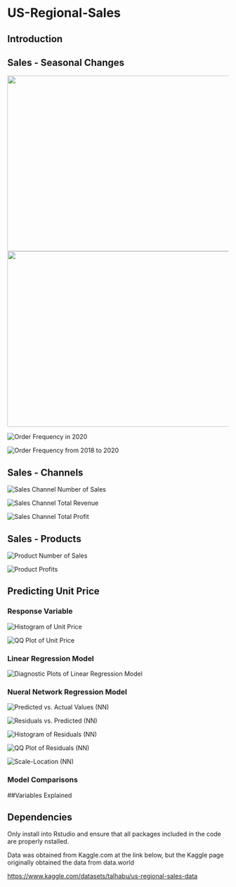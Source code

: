 # US-Regional-Sales

## Introduction


## Sales - Seasonal Changes

<img src="https://github.com/konpayne/US-Regional-Sales/blob/main/Images/Order%20Frequency%20in%202018.png" width=700 height=400>

<img src="https://github.com/konpayne/US-Regional-Sales/blob/main/Images/Order%20Frequency%20in%202018.png" width=700 height=400>

![Order Frequency in 2020](https://github.com/konpayne/US-Regional-Sales/blob/main/Images/Oder%20Frequency%20in%202020.png)

![Order Frequency from 2018 to 2020](https://github.com/konpayne/US-Regional-Sales/blob/main/Images/Order%20Frequency%20from%202018%20to%202020.png)

## Sales - Channels

![Sales Channel Number of Sales](https://github.com/konpayne/US-Regional-Sales/blob/main/Images/Sales%20Channel%20%23%20of%20Sales.png)

![Sales Channel Total Revenue](https://github.com/konpayne/US-Regional-Sales/blob/main/Images/Sales%20Channel%20Total%20Revenue.png)

![Sales Channel Total Profit](https://github.com/konpayne/US-Regional-Sales/blob/main/Images/Sales%20Channel%20Total%20Profit.png)

## Sales - Products

![Product Number of Sales](https://github.com/konpayne/US-Regional-Sales/blob/main/Images/Product%20%23%20of%20Sales.png)

![Product Profits](https://github.com/konpayne/US-Regional-Sales/blob/main/Images/Product%20Profit.png)

## Predicting Unit Price
### Response Variable 

![Histogram of Unit Price](https://github.com/konpayne/US-Regional-Sales/blob/main/Images/Histogram%20of%20Unit%20Price.png)

![QQ Plot of Unit Price](https://github.com/konpayne/US-Regional-Sales/blob/main/Images/QQ%20Plot%20of%20Unit%20Price.png)

### Linear Regression Model 

![Diagnostic Plots of Linear Regression Model](https://github.com/konpayne/US-Regional-Sales/blob/main/Images/Diagnostic%20Plots%20of%20Linear%20Regression%20Model%20-%20Reduced.png)

### Nueral Network Regression Model

![Predicted vs. Actual Values (NN)](https://github.com/konpayne/US-Regional-Sales/blob/main/Images/Predicted%20vs.%20Actual%20(NN).png)

![Residuals vs. Predicted (NN)](https://github.com/konpayne/US-Regional-Sales/blob/main/Images/Residuals%20vs.%20Predicted%20(NN).png)

![Histogram of Residuals (NN)](https://github.com/konpayne/US-Regional-Sales/blob/main/Images/Histogram%20of%20Residuals%20(NN).png)

![QQ Plot of Residuals (NN)](https://github.com/konpayne/US-Regional-Sales/blob/main/Images/QQ%20Plot%20of%20Residuals%20(NN).png)

![Scale-Location (NN)](https://github.com/konpayne/US-Regional-Sales/blob/main/Images/Scale-Location%20(NN).png)

### Model Comparisons


##Variables Explained



## Dependencies

Only install into Rstudio and ensure that all packages included in the code are properly nstalled. 

Data was obtained from Kaggle.com at the link below, but the Kaggle page originally obtained the data from data.world

https://www.kaggle.com/datasets/talhabu/us-regional-sales-data
